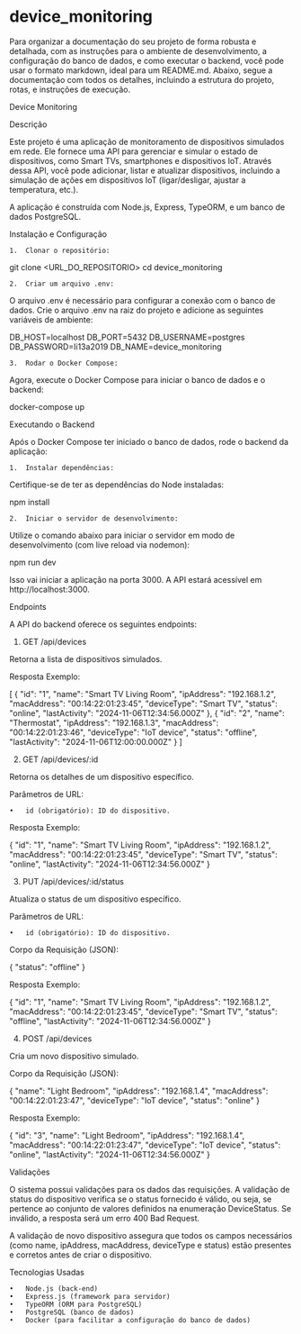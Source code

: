 # device_monitoring
Para organizar a documentação do seu projeto de forma robusta e detalhada, com as instruções para o ambiente de desenvolvimento, a configuração do banco de dados, e como executar o backend, você pode usar o formato markdown, ideal para um README.md. Abaixo, segue a documentação com todos os detalhes, incluindo a estrutura do projeto, rotas, e instruções de execução.

Device Monitoring

Descrição

Este projeto é uma aplicação de monitoramento de dispositivos simulados em rede. Ele fornece uma API para gerenciar e simular o estado de dispositivos, como Smart TVs, smartphones e dispositivos IoT. Através dessa API, você pode adicionar, listar e atualizar dispositivos, incluindo a simulação de ações em dispositivos IoT (ligar/desligar, ajustar a temperatura, etc.).

A aplicação é construída com Node.js, Express, TypeORM, e um banco de dados PostgreSQL.

Instalação e Configuração

	1.	Clonar o repositório:

git clone <URL_DO_REPOSITORIO>
cd device_monitoring


	2.	Criar um arquivo .env:
O arquivo .env é necessário para configurar a conexão com o banco de dados. Crie o arquivo .env na raiz do projeto e adicione as seguintes variáveis de ambiente:

DB_HOST=localhost
DB_PORT=5432
DB_USERNAME=postgres
DB_PASSWORD=Ii13a2019
DB_NAME=device_monitoring


	3.	Rodar o Docker Compose:

Agora, execute o Docker Compose para iniciar o banco de dados e o backend:

docker-compose up



Executando o Backend

Após o Docker Compose ter iniciado o banco de dados, rode o backend da aplicação:

	1.	Instalar dependências:
Certifique-se de ter as dependências do Node instaladas:

npm install


	2.	Iniciar o servidor de desenvolvimento:
Utilize o comando abaixo para iniciar o servidor em modo de desenvolvimento (com live reload via nodemon):

npm run dev

Isso vai iniciar a aplicação na porta 3000. A API estará acessível em http://localhost:3000.

Endpoints

A API do backend oferece os seguintes endpoints:

1. GET /api/devices

Retorna a lista de dispositivos simulados.

Resposta Exemplo:

[
  {
    "id": "1",
    "name": "Smart TV Living Room",
    "ipAddress": "192.168.1.2",
    "macAddress": "00:14:22:01:23:45",
    "deviceType": "Smart TV",
    "status": "online",
    "lastActivity": "2024-11-06T12:34:56.000Z"
  },
  {
    "id": "2",
    "name": "Thermostat",
    "ipAddress": "192.168.1.3",
    "macAddress": "00:14:22:01:23:46",
    "deviceType": "IoT device",
    "status": "offline",
    "lastActivity": "2024-11-06T12:00:00.000Z"
  }
]

2. GET /api/devices/:id

Retorna os detalhes de um dispositivo específico.

Parâmetros de URL:

	•	id (obrigatório): ID do dispositivo.

Resposta Exemplo:

{
  "id": "1",
  "name": "Smart TV Living Room",
  "ipAddress": "192.168.1.2",
  "macAddress": "00:14:22:01:23:45",
  "deviceType": "Smart TV",
  "status": "online",
  "lastActivity": "2024-11-06T12:34:56.000Z"
}

3. PUT /api/devices/:id/status

Atualiza o status de um dispositivo específico.

Parâmetros de URL:

	•	id (obrigatório): ID do dispositivo.

Corpo da Requisição (JSON):

{
  "status": "offline"
}

Resposta Exemplo:

{
  "id": "1",
  "name": "Smart TV Living Room",
  "ipAddress": "192.168.1.2",
  "macAddress": "00:14:22:01:23:45",
  "deviceType": "Smart TV",
  "status": "offline",
  "lastActivity": "2024-11-06T12:34:56.000Z"
}

4. POST /api/devices

Cria um novo dispositivo simulado.

Corpo da Requisição (JSON):

{
  "name": "Light Bedroom",
  "ipAddress": "192.168.1.4",
  "macAddress": "00:14:22:01:23:47",
  "deviceType": "IoT device",
  "status": "online"
}

Resposta Exemplo:

{
  "id": "3",
  "name": "Light Bedroom",
  "ipAddress": "192.168.1.4",
  "macAddress": "00:14:22:01:23:47",
  "deviceType": "IoT device",
  "status": "online",
  "lastActivity": "2024-11-06T12:34:56.000Z"
}

Validações

O sistema possui validações para os dados das requisições. A validação de status do dispositivo verifica se o status fornecido é válido, ou seja, se pertence ao conjunto de valores definidos na enumeração DeviceStatus. Se inválido, a resposta será um erro 400 Bad Request.

A validação de novo dispositivo assegura que todos os campos necessários (como name, ipAddress, macAddress, deviceType e status) estão presentes e corretos antes de criar o dispositivo.

Tecnologias Usadas

	•	Node.js (back-end)
	•	Express.js (framework para servidor)
	•	TypeORM (ORM para PostgreSQL)
	•	PostgreSQL (banco de dados)
	•	Docker (para facilitar a configuração do banco de dados)